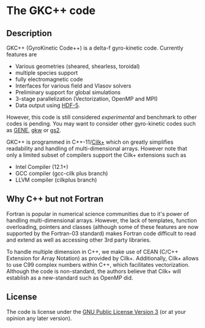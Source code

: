 The GKC++ code
==============================

Description
-----------

GKC++ (GyroKinetic Code++) is a delta-f gyro-kinetic 
code. Currently features are 
      
  * Various geometries (sheared, shearless, toroidal)
  * multiple species support 
  * fully electromagnetic code 
  * Interfaces for various field and Vlasov solvers
  * Preliminary support for global simulations
  * 3-stage parallelization (Vectorization, OpenMP and MPI) 
  * Data output using [HDF-5](www.hdfgroup.org/HDF5). 
 
However, this code is still considered *experimental*
and benchmark to other codes is pending. You may want to consider 
other gyro-kinetic codes such as [GENE](http://www.ipp.mpg.de/~fsj/gene/),
[gkw](http://www.gkw.org.uk/) or [gs2](http://gs2.sourceforge.net/).


GKC++ is programmed in C++-11/[Cilk+](http://cilkplus.org/) 
which on greatly simplifies readability and handling of multi-dimensional 
arrays. However note that only a limited subset of compilers support
the Cilk+ extensions such as

* Intel Compiler (12.1+)
* GCC compiler (gcc-cilk plus branch)
* LLVM compiler (cilkplus branch) 

Why C++ but not Fortran
------------------------
  
Fortran is popular in numerical science communities due to
it's power of handling multi-dimensional arrays.
However, the lack of templates, function overloading, pointers
and classes (although some of these features are now supported
by the Fortran-03 standard) makes Fortran code difficult to read
and extend as well as accessing other 3rd party libraries.

To handle multiple dimension in C++, we make use of CEAN
(C/C++ Extension for Array Notation) as provided by Cilk+.
Additionally, Cilk+ allows to use C99 complex numbers within
C++, which facilitates vectorization. Although the code
is non-standard, the authors believe that Cilk+ will establish
as a new-standard such as OpenMP did.

License 
-------------------------

The code is license under the [GNU Public License Version 3](http://www.gnu.org/licenses/gpl.html)
(or at your opinion any later version). 
 
 
